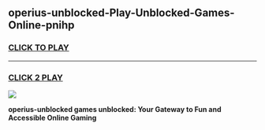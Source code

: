 
## operius-unblocked-Play-Unblocked-Games-Online-pnihp
<h3>
<a href="https://premium76.site?title=operius-unblocked&ref=25A">CLICK TO PLAY</a></h3>
<hr>

<h3>
<a href="https://premium76.site?title=operius-unblocked&ref=25A">CLICK 2 PLAY</a>
  
</h3>

<a href="https://premium76.site?title=operius-unblocked&ref=25A"><img src="https://clearcache.store/games.png"></a>


**operius-unblocked games unblocked: Your Gateway to Fun and Accessible Online Gaming**
